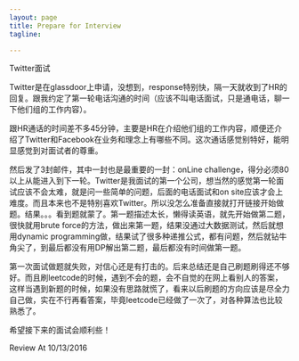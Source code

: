 ```yaml
---
layout: page
title: Prepare for Interview
tagline:

---
```


Twitter面试

Twitter是在glassdoor上申请，没想到，response特别快，隔一天就收到了HR的回复。跟我约定了第一轮电话沟通的时间（应该不叫电话面试，只是通电话，聊一下他们组的工作内容）。

跟HR通话的时间差不多45分钟，主要是HR在介绍他们组的工作内容，顺便还介绍了Twitter和Facebook在业务和理念上有哪些不同。这次通话感觉别特好，能明显感觉到对面试者的尊重。

然后发了3封邮件，其中一封也是最重要的一封：onLine challenge，得分必须80以上从能进入到下一轮。Twitter是我面试的第一个公司，想当然的感觉第一轮面试应该不会太难，就是问一些简单的问题，后面的电话面试和on site应该才会上难度。而且本来也不是特别喜欢Twitter。所以没怎么准备直接就打开链接开始做题。结果。。。看到题就蒙了。第一题描述太长，懒得读英语，就先开始做第二题，很快就用brute force的方法，做出来第一题，结果没通过大数据测试，然后就想用dynamic programming做，结果试了很多种递推公式，都有问题，然后就钻牛角尖了，到最后都没有用DP解出第二题，最后都没有时间做第一题。

第一次面试做题就失败，对信心还是有打击的。后来总结还是自己刷题刷得还不够好。而且刷leetcode的时候，遇到不会的题，会不自觉的在网上看别人的答案，这样当遇到新题的时候，如果没有思路就慌了，看来以后刷题的方向应该是尽全力自己做，实在不行再看答案，毕竟leetcode已经做了一次了，对各种算法也比较熟悉了。

希望接下来的面试会顺利些！

Review At 10/13/2016

